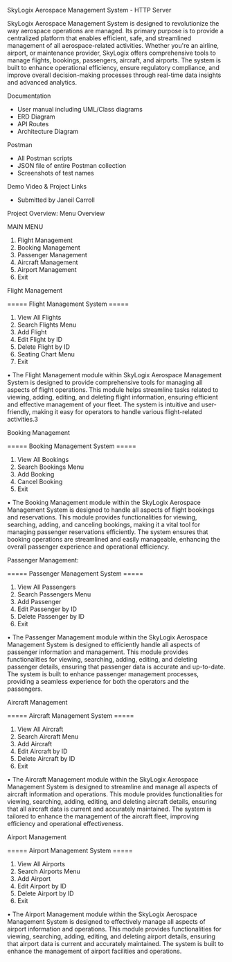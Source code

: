 SkyLogix Aerospace Management System - HTTP Server

SkyLogix Aerospace Management System is designed to revolutionize the way aerospace operations are managed. Its primary purpose is to provide a centralized platform that enables efficient, safe, and streamlined management of all aerospace-related activities. Whether you're an airline, airport, or maintenance provider, SkyLogix offers comprehensive tools to manage flights, bookings, passengers, aircraft, and airports. The system is built to enhance operational efficiency, ensure regulatory compliance, and improve overall decision-making processes through real-time data insights and advanced analytics.

Documentation
- User manual including UML/Class diagrams
- ERD Diagram
- API Routes
- Architecture Diagram

Postman
- All Postman scripts
- JSON file of entire Postman collection
- Screenshots of test names

Demo Video & Project Links
- Submitted by Janeil Carroll

Project Overview:
Menu Overview

MAIN MENU 
1. Flight Management
2. Booking Management
3. Passenger Management
4. Aircraft Management
5. Airport Management
6. Exit

Flight Management

===== Flight Management System =====
1. View All Flights
2. Search Flights Menu
3. Add Flight
4. Edit Flight by ID
5. Delete Flight by ID
6. Seating Chart Menu
7. Exit

•	The Flight Management module within SkyLogix Aerospace Management System is designed to provide comprehensive tools for managing all aspects of flight operations. This module helps streamline tasks related to viewing, adding, editing, and deleting flight information, ensuring efficient and effective management of your fleet. The system is intuitive and user-friendly, making it easy for operators to handle various flight-related activities.3

Booking Management

===== Booking Management System =====
1. View All Bookings
2. Search Bookings Menu
3. Add Booking
4. Cancel Booking
5. Exit

•	The Booking Management module within the SkyLogix Aerospace Management System is designed to handle all aspects of flight bookings and reservations. This module provides functionalities for viewing, searching, adding, and canceling bookings, making it a vital tool for managing passenger reservations efficiently. The system ensures that booking operations are streamlined and easily manageable, enhancing the overall passenger experience and operational efficiency.

Passenger Management:

===== Passenger Management System =====
1. View All Passengers
2. Search Passengers Menu
3. Add Passenger
4. Edit Passenger by ID
5. Delete Passenger by ID
6. Exit

•	The Passenger Management module within the SkyLogix Aerospace Management System is designed to efficiently handle all aspects of passenger information and management. This module provides functionalities for viewing, searching, adding, editing, and deleting passenger details, ensuring that passenger data is accurate and up-to-date. The system is built to enhance passenger management processes, providing a seamless experience for both the operators and the passengers.

Aircraft Management

===== Aircraft Management System =====
1. View All Aircraft
2. Search Aircraft Menu
3. Add Aircraft
4. Edit Aircraft by ID
5. Delete Aircraft by ID
6. Exit

•	The Aircraft Management module within the SkyLogix Aerospace Management System is designed to streamline and manage all aspects of aircraft information and operations. This module provides functionalities for viewing, searching, adding, editing, and deleting aircraft details, ensuring that all aircraft data is current and accurately maintained. The system is tailored to enhance the management of the aircraft fleet, improving efficiency and operational effectiveness.

Airport Management

===== Airport Management System =====
1. View All Airports
2. Search Airports Menu
3. Add Airport
4. Edit Airport by ID
5. Delete Airport by ID
6. Exit

•	The Airport Management module within the SkyLogix Aerospace Management System is designed to effectively manage all aspects of airport information and operations. This module provides functionalities for viewing, searching, adding, editing, and deleting airport details, ensuring that airport data is current and accurately maintained. The system is built to enhance the management of airport facilities and operations.
